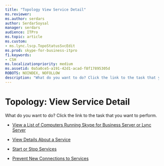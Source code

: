 ```yaml
---
title: "Topology View Service Detail"
ms.reviewer: 
ms.author: serdars
author: SerdarSoysal
manager: serdars
audience: ITPro
ms.topic: article
ms.custom:
- ms.lync.lscp.TopoStatusSvcEdit
ms.prod: skype-for-business-itpro
f1.keywords:
- CSH
ms.localizationpriority: medium
ms.assetid: 0a5a0ce5-a191-42d1-acad-f8f17895305d
ROBOTS: NOINDEX, NOFOLLOW
description: "What do you want to do? Click the link to the task that you want to perform."
---
```


# Topology: View Service Detail

What do you want to do? Click the link to the task that you want to perform.

- [View a List of Computers Running Skype for Business Server or Lync Server](/previous-versions/office/lync-server-2013/lync-server-2013-view-a-list-of-computers-running-lync-server-2013)

- [View Details About a Service](/previous-versions/office/lync-server-2013/lync-server-2013-view-details-about-a-service)

- [Start or Stop Services](/previous-versions/office/lync-server-2013/lync-server-2013-start-or-stop-lync-server-services)

- [Prevent New Connections to Services](/previous-versions/office/lync-server-2013/lync-server-2013-prevent-sessions-for-services)